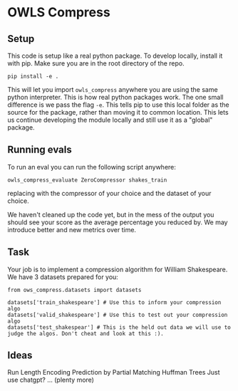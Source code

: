 # OWLS Compress

## Setup

This code is setup like a real python package. To develop locally, install it with pip. Make sure you are in the root directory of
the repo.

```pip install -e . ```

This will let you import ```owls_compress``` anywhere you are using the same python interpreter. This is how real python packages work.
The one small difference is we pass the flag ```-e```. This tells pip to use this local folder as the source for the package, rather
than moving it to common location. This lets us continue developing the module locally and still use it as a "global" package.

## Running evals

To run an eval you can run the following script anywhere:

```owls_compress_evaluate ZeroCompressor shakes_train```

replacing with the compressor of your choice and the dataset of your choice.

We haven't cleaned up the code yet, but in the mess of the output you should see your score as the average percentage you
reduced by. We may introduce better and new metrics over time.

## Task

Your job is to implement a compression algorithm for William Shakespeare. We have 3 datasets prepared for you:

```(python)
from ows_compress.datasets import datasets

datasets['train_shakespeare'] # Use this to inform your compression algo
datasets['valid_shakespeare'] # Use this to test out your compression algo
datasets['test_shakespear'] # This is the held out data we will use to judge the algos. Don't cheat and look at this :).
```

## Ideas

Run Length Encoding
Prediction by Partial Matching
Huffman Trees
Just use chatgpt?
... (plenty more)